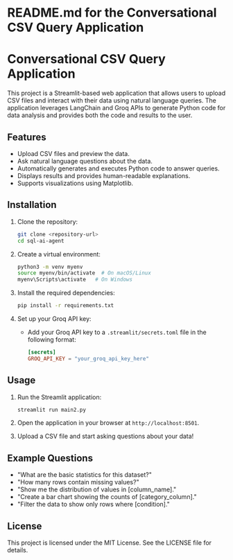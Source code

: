 # README.md for the Conversational CSV Query Application

# Conversational CSV Query Application

This project is a Streamlit-based web application that allows users to upload CSV files and interact with their data using natural language queries. The application leverages LangChain and Groq APIs to generate Python code for data analysis and provides both the code and results to the user.

## Features
- Upload CSV files and preview the data.
- Ask natural language questions about the data.
- Automatically generates and executes Python code to answer queries.
- Displays results and provides human-readable explanations.
- Supports visualizations using Matplotlib.

## Installation

1. Clone the repository:
   ```bash
   git clone <repository-url>
   cd sql-ai-agent
   ```

2. Create a virtual environment:
   ```bash
   python3 -m venv myenv
   source myenv/bin/activate  # On macOS/Linux
   myenv\Scripts\activate   # On Windows
   ```

3. Install the required dependencies:
   ```bash
   pip install -r requirements.txt
   ```

4. Set up your Groq API key:
   - Add your Groq API key to a `.streamlit/secrets.toml` file in the following format:
     ```toml
     [secrets]
     GROQ_API_KEY = "your_groq_api_key_here"
     ```

## Usage

1. Run the Streamlit application:
   ```bash
   streamlit run main2.py
   ```

2. Open the application in your browser at `http://localhost:8501`.

3. Upload a CSV file and start asking questions about your data!

## Example Questions
- "What are the basic statistics for this dataset?"
- "How many rows contain missing values?"
- "Show me the distribution of values in [column_name]."
- "Create a bar chart showing the counts of [category_column]."
- "Filter the data to show only rows where [condition]."

## License
This project is licensed under the MIT License. See the LICENSE file for details.